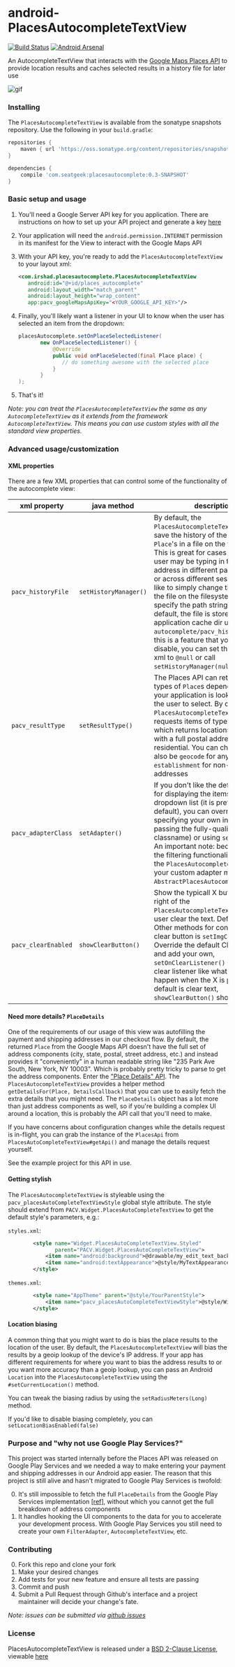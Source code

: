 # android-PlacesAutocompleteTextView

[![Build Status](https://travis-ci.org/seatgeek/android-PlacesAutocompleteTextView.svg)](https://travis-ci.org/seatgeek/android-PlacesAutocompleteTextView) [![Android Arsenal](https://img.shields.io/badge/Android%20Arsenal-PlacesAutocompleteTextView-green.svg?style=true)](https://android-arsenal.com/details/1/2777)

An AutocompleteTextView that interacts with the [Google Maps Places API](https://developers.google.com/places/web-service/autocomplete)
to provide location results and caches selected results in a history file for later use

![gif](resources/autocomplete.gif)

### Installing

The `PlacesAutocompleteTextView` is available from the sonatype snapshots repository.
Use the following in your `build.gradle`:

```groovy
repositories {
    maven { url 'https://oss.sonatype.org/content/repositories/snapshots' }
}

dependencies {
    compile 'com.seatgeek:placesautocomplete:0.3-SNAPSHOT'
}
```

### Basic setup and usage

1. You'll need a Google Server API key for you application. There are instructions on how to set up your API project and generate a key [here](https://developers.google.com/places/web-service/get-api-key)

2. Your application will need the `android.permission.INTERNET` permission in its manifest for the
View to interact with the Google Maps API

3. With your API key, you're ready to add the `PlacesAutocompleteTextView` to your layout xml:

    ```xml
   <com.irshad.placesautocomplete.PlacesAutocompleteTextView
       android:id="@+id/places_autocomplete"
       android:layout_width="match_parent"
       android:layout_height="wrap_content"
       app:pacv_googleMapsApiKey="<YOUR_GOOGLE_API_KEY>"/>
    ```
4. Finally, you'll likely want a listener in your UI to know when the user has selected an item from the dropdown:

    ```java
   placesAutocomplete.setOnPlaceSelectedListener(
           new OnPlaceSelectedListener() {
               @Override
               public void onPlaceSelected(final Place place) {
                  // do something awesome with the selected place
               }
           }
   );
    ```
5. That's it!

_Note: you can treat the `PlacesAutocompleteTextView` the same as any `AutocompleteTextView`
as it extends from the framework `AutocompleteTextView`. This means you can use
custom styles with all the standard view properties._

### Advanced usage/customization

#### XML properties

There are a few XML properties that can control some of the functionality of the autocomplete view:

xml property | java method | description
--- | --- | ---
`pacv_historyFile` | `setHistoryManager()` | By default, the `PlacesAutocompleteTextView` will save the history of the selected `Place`'s in a file on the file system. This is great for cases when your user may be typing in the same address in different parts of your UI or across different sessions. If you'd like to simply change the location of the file on the filesystem, you can specify the path string here. By default, the file is stored in the application cache dir under `autocomplete/pacv_history.json`. If this is a feature that you'd like to disable, you can set the property in xml to `@null` or call `setHistoryManager(null)`.
`pacv_resultType` | `setResultType()` | The Places API can return various types of `Place`s depending on what your application is looking to allow the user to select. By default, the `PlacesAutocompleteTextView` only requests items of type `address`, which returns locations associated with a full postal address, public or residential. You can change this to also be `geocode` for any address or `establishment` for non-residential addresses
`pacv_adapterClass` | `setAdapter()` | If you don't like the default `Adapter` for displaying the items in the dropdown list (it is pretty basic by default), you can override it by specifying your own in xml (by passing the fully-qualified classname) or using `setAdapter()`. An important note: because of how the filtering functionality works in the `PlacesAutocompleteTextView`, your custom adapter must extend `AbstractPlacesAutocompleteAdapter`.
`pacv_clearEnabled` | `showClearButton()` | Show the typicall X button to the right of the `PlacesAutocompleteTextView` to let user clear the text. Defaults to false. Other methods for controlling the clear button is `setImgClearButton()` Override the default Clear image and add your own, `setOnClearListener()` Override the clear listener like what should happen when the X is pressed, default is clear text, `showClearButton()` show/hide it.

#### Need more details? `PlaceDetails`

One of the requirements of our usage of this view was autofilling the payment and shipping addresses
in our checkout flow. By default, the returned `Place` from the Google Maps API doesn't have the
full set of address components (city, state, postal, street address, etc.) and instead provides it
"conveniently" in a human readable string like "235 Park Ave South, New York, NY 10003". Which is
probably pretty tricky to parse to get the address components. Enter the
["Place Details" API](https://developers.google.com/places/web-service/details). The
`PlacesAutocompleteTextView` provides a helper method `getDetailsFor(Place, DetailsCallback)` that
you can use to easily fetch the extra details that you might need. The `PlaceDetails` object has a
lot more than just address components as well, so if you're building a complex UI around a location,
this is probably the API call that you'll need to make.

If you have concerns about configuration changes while the details request is in-flight, you can
grab the instance of the `PlacesApi` from `PlacesAutoCompleteTextView#getApi()` and manage the
details request yourself.

See the example project for this API in use.

#### Getting stylish

The `PlacesAutocompleteTextView` is styleable using the `pacv_placesAutoCompleteTextViewStyle`
global style attribute. The style should extend from `PACV.Widget.PlacesAutoCompleteTextView` to
get the default style's parameters, e.g.:

`styles.xml`:
```xml
        <style name="Widget.PlacesAutoCompleteTextView.Styled"
               parent="PACV.Widget.PlacesAutoCompleteTextView">
            <item name="android:background">@drawable/my_edit_text_background</item>
            <item name="android:textAppearance">@style/MyTextAppearance</item>
        </style>
```

`themes.xml`:
```xml
        <style name="AppTheme" parent="@style/YourParentStyle">
            <item name="pacv_placesAutoCompleteTextViewStyle">@style/Widget.PlacesAutoCompleteTextView.Styled</item>
        </style>
```

#### Location biasing

A common thing that you might want to do is bias the place results to the location of the user.
By default, the `PlacesAutocompleteTextView` will bias the results by a geoip lookup of
the device's IP address. If your app has different requirements for where you want to bias the
address results to or you want more accuracy than a geoip lookup, you can pass an Android
`Location` into the `PlacesAutocompleteTextView` using the `#setCurrentLocation()` method.

You can tweak the biasing radius by using the `setRadiusMeters(Long)` method.

If you'd like to disable biasing completely, you can `setLocationBiasEnabled(false)`

### Purpose and "why not use Google Play Services?"

This project was started internally before the Places API was released on Google Play Services and
we needed a way to make entering your payment and shipping addresses in our Android app easier. The
reason that this project is still alive and hasn't migrated to Google Play Services is twofold:

  0. It's still impossible to fetch the full `PlaceDetails` from the Google Play Services
  implementation [\[ref\]](https://developers.google.com/places/android-api/place-details), without
  which you cannot get the full breakdown of address components
  0. It handles hooking the UI components to the data for you to accelerate your development
  process. With Google Play Services you still need to create your own `FilterAdapter`,
  `AutocompleteTextView`, etc.

### Contributing

0. Fork this repo and clone your fork
0. Make your desired changes
0. Add tests for your new feature and ensure all tests are passing
0. Commit and push
0. Submit a Pull Request through Github's interface and a project maintainer will
decide your change's fate.

_Note: issues can be submitted via [github issues](https://github.com/seatgeek/android-PlacesAutocompleteTextView/issues/new)_

### License

PlacesAutocompleteTextView is released under a [BSD 2-Clause License](http://opensource.org/licenses/BSD-2-Clause), viewable [here](LICENSE.txt)

